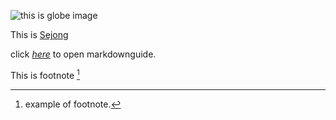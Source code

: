 ![this is globe image](/images/globe-colour-silhouette_1308-45789.jpg)

This is [Sejong](http://www.sejong.ac.kr)

click *[here](https://www.markdownguide.org)* to open markdownguide. 

This is footnote [^1]

[^1]: example of footnote.